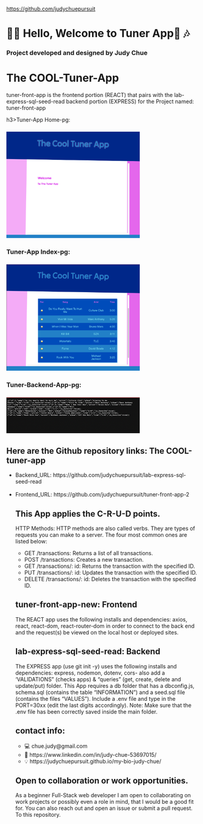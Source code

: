 https://github.com/judychuepursuit

<!DOCTYPE html>
<html>
  <head>
   <h1>👋🏻 Hello,  Welcome to Tuner App🎵 🎶</h1>
<h3>Project developed and designed  by Judy Chue</h3>
  </head>
  <body>
    <h1>The COOL-Tuner-App</h1>
    <p>
tuner-front-app is the frontend portion (REACT) that pairs with the lab-express-sql-seed-read backend portion (EXPRESS) for the Project named:
tuner-front-app

h3>Tuner-App Home-pg:<h3> 
<img alt="tuner-app-home-page" 
src="front-end/src/img/Tuner-frnt-home pg.png" width="350"></img>
<br> 
<h3>Tuner-App Index-pg:<h3> 
<img alt="tuner-app-index-page" 
src="front-end/src/img/Tuner-frnt-index pg.png" width="350"></img>
<br> 
<h3>Tuner-Backend-App-pg:<h3> 
<img alt="tuner-back-end-songs-page" 
src="front-end/src/img/Tuner-back-end-songs-pg.png" width="350"></img>
<br>

<h2> Here are the Github repository links: The COOL-tuner-app </h2>
      <ul>
        <li>Backend_URL: https://github.com/judychuepursuit/lab-express-sql-seed-read</li>
<br>
        <li>Frontend_URL: https://github.com/judychuepursuit/tuner-front-app-2</li>

<h2> This App applies the C-R-U-D points.</h2>
<p>HTTP Methods: HTTP methods are also called verbs. They are types of requests you can make to a server. The four most common ones are listed below:</p>
<ul>
      <li>GET /transactions: Returns a list of all transactions.</li>
      <li>POST /transactions: Creates a new transaction.</li>
      <li>GET /transactions/: id: Returns the transaction with the specified ID.</li>
      <li>PUT /transactions/: id: Updates the transaction with the specified ID.</li>
      <li>DELETE /transactions/: id: Deletes the transaction with the specified ID.</li>
</ul>
<h2>tuner-front-app-new: Frontend</h2>
<p>
  The REACT app uses the following installs and dependencies: axios, react, react-dom, react-router-dom in order to connect to the back end and the request(s) be viewed on the local host or deployed sites.
<br>
  <h2>lab-express-sql-seed-read: Backend</h2>
 The EXPRESS app (use git init -y) uses the following installs and dependencies: express, nodemon, dotenv, cors- also add a ‘VALIDATIONS” (checks apps) & “queries” (get, create, delete and update/put) folder. 
This App requires a db folder that has a dbconfig.js, schema.sql (contains the table “INFORMATION”) and a  seed.sql file (contains the files “VALUES”).
Include a .env file and type in the PORT=30xx (edit the last digits accordingly). 
Note: Make sure that the .env file has been correctly saved inside the main folder.  
  <h2>contact info:</h2>
<ul>
    <li>💻  chue.judy@gmail.com</li>
    <li>💟  https://www.linkedin.com/in/judy-chue-53697015/</li>
    <li>💡  https://judychuepursuit.github.io/my-bio-judy-chue/</li>
</ul>
</p>
<h2>Open to collaboration or work opportunities.</h2>
<p>
As a beginner Full-Stack web developer I am open to collaborating on work projects or possibly even a role in mind, that I would be a good fit for. You can also reach out and open an issue or submit a pull request. To this repository.</p>
